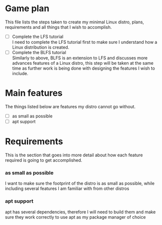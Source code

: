 # Game plan
This file lists the steps taken to create my minimal Linux distro, plans, requirements and all things that I wish to accomplish.
- [ ] Complete the LFS tutorial  
I need to complete the LFS tutorial first to make sure I understand how a Linux distribution is created.
- [ ] Complete the BLFS tutorial  
Similarly to above, BLFS is an extension to LFS and discusses more advances features of a Linux distro, this step will be taken at the same
time as further work is being done with designing the features I wish to include.
# Main features
The things listed below are features my distro cannot go without.
- [ ] as small as possible
- [ ] apt support
# Requirements
This is the section that goes into more detail about how each feature required is going to get accomplished.
### as small as possible
I want to make sure the footprint of the distro is as small as possible, while including several features I am familiar with from other distros
### apt support
apt has several dependencies, therefore I will need to build them and make sure they work correctly to use apt as my package manager of
choice
